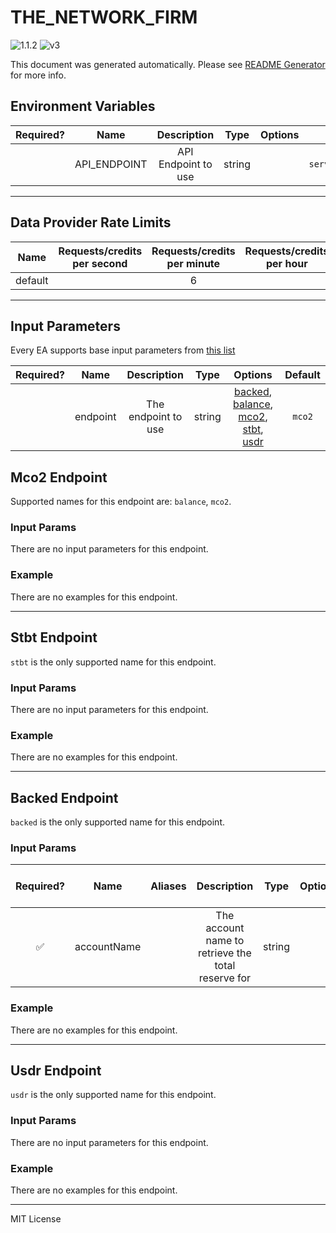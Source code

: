 # THE_NETWORK_FIRM

![1.1.2](https://img.shields.io/github/package-json/v/smartcontractkit/external-adapters-js?filename=packages/sources/the-network-firm/package.json) ![v3](https://img.shields.io/badge/framework%20version-v3-blueviolet)

This document was generated automatically. Please see [README Generator](../../scripts#readme-generator) for more info.

## Environment Variables

| Required? |     Name     |     Description     |  Type  | Options |                                   Default                                   |
| :-------: | :----------: | :-----------------: | :----: | :-----: | :-------------------------------------------------------------------------: |
|           | API_ENDPOINT | API Endpoint to use | string |         | `https://api.oracle-services.ledgerlens.io/v1/chainlink/proof-of-reserves/` |

---

## Data Provider Rate Limits

|  Name   | Requests/credits per second | Requests/credits per minute | Requests/credits per hour | Note |
| :-----: | :-------------------------: | :-------------------------: | :-----------------------: | :--: |
| default |                             |              6              |                           |      |

---

## Input Parameters

Every EA supports base input parameters from [this list](https://github.com/smartcontractkit/ea-framework-js/blob/main/src/config/index.ts)

| Required? |   Name   |     Description     |  Type  |                                                            Options                                                            | Default |
| :-------: | :------: | :-----------------: | :----: | :---------------------------------------------------------------------------------------------------------------------------: | :-----: |
|           | endpoint | The endpoint to use | string | [backed](#backed-endpoint), [balance](#mco2-endpoint), [mco2](#mco2-endpoint), [stbt](#stbt-endpoint), [usdr](#usdr-endpoint) | `mco2`  |

## Mco2 Endpoint

Supported names for this endpoint are: `balance`, `mco2`.

### Input Params

There are no input parameters for this endpoint.

### Example

There are no examples for this endpoint.

---

## Stbt Endpoint

`stbt` is the only supported name for this endpoint.

### Input Params

There are no input parameters for this endpoint.

### Example

There are no examples for this endpoint.

---

## Backed Endpoint

`backed` is the only supported name for this endpoint.

### Input Params

| Required? |    Name     | Aliases |                    Description                     |  Type  | Options | Default | Depends On | Not Valid With |
| :-------: | :---------: | :-----: | :------------------------------------------------: | :----: | :-----: | :-----: | :--------: | :------------: |
|    ✅     | accountName |         | The account name to retrieve the total reserve for | string |         |         |            |                |

### Example

There are no examples for this endpoint.

---

## Usdr Endpoint

`usdr` is the only supported name for this endpoint.

### Input Params

There are no input parameters for this endpoint.

### Example

There are no examples for this endpoint.

---

MIT License
